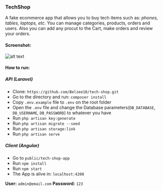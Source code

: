 ### TechShop
A fake ecommerce app that allows you to buy tech items such as: *phones, tables, laptops, etc*.
You can manage categories, products, orders and users. Also you can add any procut to the Cart, make orders and review your orders.

#### Screenshot:
![alt text](https://res.cloudinary.com/dombtm0fe/image/upload/v1537368098/screencapture-techshopapp-herokuapp-home-2018-09-19-10_19_59.png)

#### How to run:
##### API (Laravel)
* Clone: `https://github.com/Belzee10/tech-shop.git`
* Go to the directory and run: `composer install`
* Copy `.env.example` file to `.env` on the root folder
* Open the `.env` file and change the Database parameters(`DB_DATABASE`, `DB_USERNAME`, `DB_PASSWORD`) to whatever you have
* Run `php artisan key:generate`
* Run `php artisan migrate --seed`
* Run `php artisan storage:link`
* Run `php artisan serve`

##### Client (Angular)
* Go to `public/tech-shop-app`
* Run `npm install`
* Run `npm start`
* The App is alive in: `localhost:4200`

**User:** `admin@email.com`
**Password:** `123`


